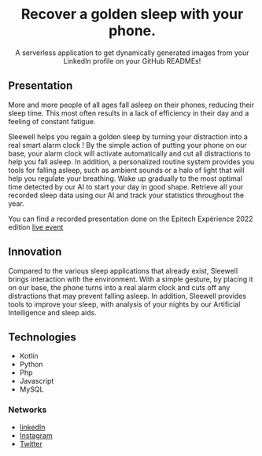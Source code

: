 <br>
<div align="center">

# Recover a golden sleep with your phone.
A serverless application to get dynamically generated images from your LinkedIn profile on your GitHub READMEs!

</div>

## Presentation
More and more people of all ages fall asleep on their phones, reducing their sleep time. This most
often results in a lack of efficiency in their day and a feeling of constant fatigue. 

Sleewell helps you regain a golden sleep by turning your distraction into a real smart alarm clock ! By the simple action of
putting your phone on our base, your alarm clock will activate automatically and cut all distractions to
help you fall asleep. In addition, a personalized routine system provides you tools for falling asleep,
such as ambient sounds or a halo of light that will help you regulate your breathing. Wake up gradually
to the most optimal time detected by our AI to start your day in good shape. Retrieve all your recorded
sleep data using our AI and track your statistics throughout the year.

You can find a recorded presentation done on the Epitech Expérience 2022 edition [live event](https://www.youtube.com/watch?v=a2GkneG9_oM&t=12313s)

## Innovation
Compared to the various sleep applications that already exist, Sleewell brings interaction with the
environment. With a simple gesture, by placing it on our base, the phone turns into a real alarm clock
and cuts off any distractions that may prevent falling asleep. In addition, Sleewell provides tools to
improve your sleep, with analysis of your nights by our Artificial Intelligence and sleep aids.

## Technologies
- Kotlin
- Python
- Php
- Javascript
- MySQL

### Networks
- [linkedIn](https://www.linkedin.com/company/36982299/)
- [Instagram](https://www.instagram.com/sleewell_/)
- [Twitter](https://twitter.com/sleewell)
